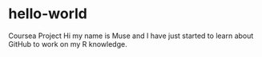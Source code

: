# hello-world
Coursea Project
Hi my name is Muse and I have just started to learn about GitHub to work on my R knowledge.
